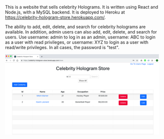 This is a website that sells celebrity Holograms. It is written using React and Node.js, with a MySQL backend. It is deployed to Heroku at https://celebrity-hologram-store.herokuapp.com/. 

The ability to add, edit, delete, and search for celebrity holograms are available. In addition, admin users can also add, edit, delete, and search for users. Use username: admin to log in as an admin, username: ABC to login as a user with read privileges, or username: XYZ to login as a user with read/write privileges. In all cases, the password is "test". 

![Screen shot](/screenshot.png?raw=true "Screen shot")
